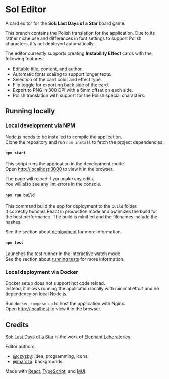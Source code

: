# Sol Editor

A card editor for the **Sol: Last Days of a Star** board game.

This branch contains the Polish translation for the application.
Due to its rather niche use and differences in font settings to
support Polish characters, it's not deployed automatically.

The editor currently supports creating **Instability Effect** cards with the following features:

- Editable title, content, and author.
- Automatic fonts scaling to support longer texts.
- Selection of the card color and effect type.
- Flip toggle for exporting back side of the card.
- Export to PNG in 300 DPI with a 5mm offset on each side.
- Polish translation with support for the Polish special characters.

## Running locally

### Local development via NPM

Node.js needs to be installed to compile the application.\
Clone the repository and run `npm install` to fetch the project dependencies.

#### `npm start`

This script runs the application in the development mode.\
Open [http://localhost:3000](http://localhost:3000) to view it in the browser.

The page will reload if you make any edits.\
You will also see any lint errors in the console.

#### `npm run build`

This command build the app for deployment to the `build` folder.\
It correctly bundles React in production mode and optimizes the build for the best performance.
The build is minified and the filenames include the hashes.

See the section about [deployment](https://facebook.github.io/create-react-app/docs/deployment) for more information.

#### `npm test`

Launches the test runner in the interactive watch mode.\
See the section about [running tests](https://facebook.github.io/create-react-app/docs/running-tests) for more information.

### Local deployment via Docker

Docker setup does not support hot code reload.\
Instead, it allows running the application locally with minimal effort and no dependency on local Node.js.

Run `docker compose up` to host the application with Nginx.\
Open [http://localhost](http://localhost) to view it in the browser.

## Credits

[Sol: Last Days of a Star](https://elephantlaboratories.com/sol)
is the work of [Elephant Laboratories](https://elephantlaboratories.com).

Editor authors:

- [@czyzby](https://github.com/czyzby): idea, programming, icons.
- [@marsza](https://github.com/marszaa): backgrounds.

Made with [React](https://react.dev/), [TypeScript](https://www.typescriptlang.org/),
and [MUI](https://mui.com/).
